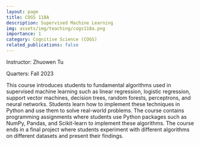 ```yaml
---
layout: page
title: COGS 118A
description: Supervised Machine Learning
img: assets/img/teaching/cogs118a.png
importance: 1
category: Cognitive Science (COGS)
related_publications: false
---
```


Instructor: Zhuowen Tu

Quarters: Fall 2023

This course introduces students to fundamental algorithms used in supervised machine learning such as linear regression, logistic regression, support vector machines, decision trees, random forests, perceptrons, and neural networks. Students learn how to implement these techniques in Python and use them to solve real-world problems. The course contains programming assignments where students use Python packages such as NumPy, Pandas, and Scikit-learn to implement these algorithms. The course ends in a final project where students experiment with different algorithms on different datasets and present their findings.